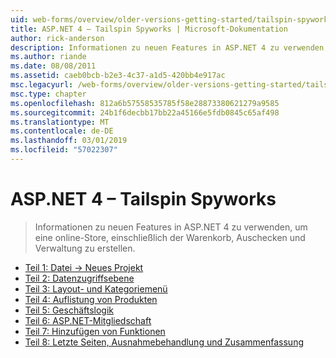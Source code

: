 ```yaml
---
uid: web-forms/overview/older-versions-getting-started/tailspin-spyworks/index
title: ASP.NET 4 – Tailspin Spyworks | Microsoft-Dokumentation
author: rick-anderson
description: Informationen zu neuen Features in ASP.NET 4 zu verwenden, um eine online-Store, einschließlich der Warenkorb, Auschecken und Verwaltung zu erstellen.
ms.author: riande
ms.date: 08/08/2011
ms.assetid: caeb0bcb-b2e3-4c37-a1d5-420bb4e917ac
msc.legacyurl: /web-forms/overview/older-versions-getting-started/tailspin-spyworks
msc.type: chapter
ms.openlocfilehash: 812a6b57558535785f58e28873380621279a9585
ms.sourcegitcommit: 24b1f6decbb17bb22a45166e5fdb0845c65af498
ms.translationtype: MT
ms.contentlocale: de-DE
ms.lasthandoff: 03/01/2019
ms.locfileid: "57022307"
---
```

<a name="aspnet-4---tailspin-spyworks"></a>ASP.NET 4 – Tailspin Spyworks
====================
> Informationen zu neuen Features in ASP.NET 4 zu verwenden, um eine online-Store, einschließlich der Warenkorb, Auschecken und Verwaltung zu erstellen.


- [Teil 1: Datei -> Neues Projekt](tailspin-spyworks-part-1.md)
- [Teil 2: Datenzugriffsebene](tailspin-spyworks-part-2.md)
- [Teil 3: Layout- und Kategoriemenü](tailspin-spyworks-part-3.md)
- [Teil 4: Auflistung von Produkten](tailspin-spyworks-part-4.md)
- [Teil 5: Geschäftslogik](tailspin-spyworks-part-5.md)
- [Teil 6: ASP.NET-Mitgliedschaft](tailspin-spyworks-part-6.md)
- [Teil 7: Hinzufügen von Funktionen](tailspin-spyworks-part-7.md)
- [Teil 8: Letzte Seiten, Ausnahmebehandlung und Zusammenfassung](tailspin-spyworks-part-8.md)
